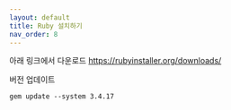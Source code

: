 ```yaml
---
layout: default
title: Ruby 설치하기
nav_order: 8
---
```


아래 링크에서 다운로드
https://rubyinstaller.org/downloads/

버전 업데이트
```
gem update --system 3.4.17
```
